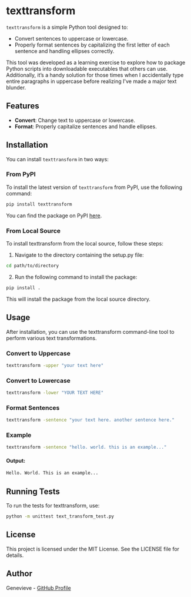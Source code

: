 # texttransform

`texttransform` is a simple Python tool designed to:
- Convert sentences to uppercase or lowercase.
- Properly format sentences by capitalizing the first letter of each sentence and handling ellipses correctly.

This tool was developed as a learning exercise to explore how to package Python scripts into downloadable executables that others can use. Additionally, it’s a handy solution for those times when I accidentally type entire paragraphs in uppercase before realizing I've made a major text blunder.


## Features
- **Convert**: Change text to uppercase or lowercase.
- **Format**: Properly capitalize sentences and handle ellipses.

## Installation
You can install `texttransform` in two ways:

### From PyPI

To install the latest version of `texttransform` from PyPI, use the following command:

```bash
pip install texttransform
```

You can find the package on PyPI [here](https://pypi.org/project/texttransform/).

### From Local Source

To install texttransform from the local source, follow these steps:

1. Navigate to the directory containing the setup.py file:

```bash
cd path/to/directory
```

2. Run the following command to install the package:

```bash
pip install .
```

This will install the package from the local source directory.

## Usage
After installation, you can use the texttransform command-line tool to perform various text transformations.

### Convert to Uppercase
```bash
texttransform -upper "your text here"
```

### Convert to Lowercase
```bash
texttransform -lower "YOUR TEXT HERE"
```

### Format Sentences
```bash
texttransform -sentence "your text here. another sentence here."
```

### Example
```bash
texttransform -sentence "hello. world. this is an example..."
```

#### Output:
```bash
Hello. World. This is an example...
```

## Running Tests
To run the tests for texttransform, use:

```bash
python -m unittest text_transform_test.py
```

## License
This project is licensed under the MIT License. See the LICENSE file for details.

## Author
Genevieve - [GitHub Profile](https://github.com/Genevieveok/)

